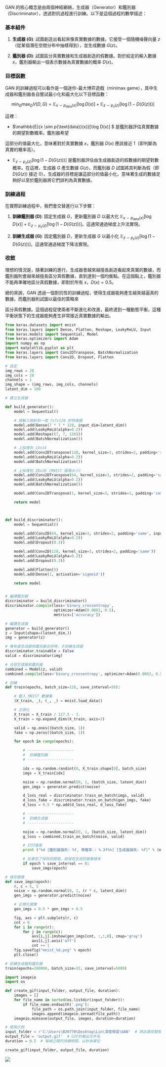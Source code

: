 GAN 的核心概念是由兩個神經網絡，生成器（Generator）和鑑別器（Discriminator），透過對抗過程進行訓練。以下是這個過程的數學描述：

### 基本組件

1. **生成器 (G)**: 試圖創造出看起來像真實數據的數據。它接受一個隨機噪聲向量 $z$（從某個潛在空間分布中抽樣得到），並生成數據 $G(z)$。

2. **鑑別器 (D)**: 試圖區分真實數據和生成器創造的假數據。對於給定的輸入數據 $x$，鑑別器輸出一個表示數據為真實數據的概率 $D(x)$。

### 目標函數

GAN 的訓練過程可以看作是一個迷你-最大博弈遊戲（minimax game），其中生成器和鑑別器各自嘗試最小化和最大化以下目標函數：

$$
\min_{G} \max_{D} V(D, G) = \mathbb{E}_{x \sim p_{\text{data}}(x)}[\log D(x)] + \mathbb{E}_{z \sim p_{z}(z)}[\log (1 - D(G(z)))]
$$

這裡：
- $\mathbb{E}_{x \sim p_{\text{data}}(x)}[\log D(x)] $ 是鑑別器評估真實數據的期望對數概率。鑑別器希望

這部分的值最大化，意味著對於真實數據 $x$，鑑別器 $D(x)$ 應該接近 1（即判斷為真實的概率高）。

- $\mathbb{E}_{z \sim p_{z}(z)}[\log (1 - D(G(z)))]$ 是鑑別器評估由生成器創造的假數據的期望對數概率。在這裡，生成器 $G$ 產生數據 $G(z)$，而鑑別器 $D$ 試圖將其判斷為假（即 $D(G(z))$ 接近 0）。生成器的目標是讓這部分的值最小化，意味著生成的數據足夠好以至於鑑別器將它們誤判為真實數據。

### 訓練過程

在實際訓練過程中，我們會交替進行以下步驟：

1. **訓練鑑別器 (D)**: 固定生成器 $G$，更新鑑別器 $D$ 以最大化 $\mathbb{E}_{x \sim p_{\text{data}}(x)}[\log D(x)] + \mathbb{E}_{z \sim p_{z}(z)}[\log (1 - D(G(z)))]$。這通常通過梯度上升法實現。

2. **訓練生成器 (G)**: 固定鑑別器 $D$，更新生成器 $G$ 以最小化 $\mathbb{E}_{z \sim p_{z}(z)}[\log (1 - D(G(z)))]$。這通常通過梯度下降法實現。

### 收斂

理想的情況是，隨著訓練的進行，生成器會越來越擅長創造看起來真實的數據，而鑑別器則會越來越擅長區分真假數據，直到達到一個均衡點。在這個點上，鑑別器不能再準確地區分真假數據，即對於所有 $x$，$D(x) = 0.5$。

總的來說，GAN 透過一個對抗性的訓練過程，使得生成器能夠產生越來越逼真的數據，而鑑別器則試圖以最佳的策略來

區分真假數據。這個過程促使兩者不斷進化和改進，最終達到一種動態平衡，這種平衡狀態下的生成器能夠產生非常接近真實數據的輸出。


```python
from keras.datasets import mnist
from keras.layers import Dense, Flatten, Reshape, LeakyReLU, Input
from keras.models import Sequential, Model
from keras.optimizers import Adam
import numpy as np
import matplotlib.pyplot as plt
from keras.layers import Conv2DTranspose, BatchNormalization
from keras.layers import Conv2D, Dropout, Flatten

# 設定
img_rows = 28
img_cols = 28
channels = 1
img_shape = (img_rows, img_cols, channels)
latent_dim = 100

# 建立生成器

def build_generator():
    model = Sequential()

    # 將輸入映射到一個 7x7x128 的特徵圖
    model.add(Dense(7 * 7 * 128, input_dim=latent_dim))
    model.add(LeakyReLU(alpha=0.2))
    model.add(Reshape((7, 7, 128)))
    model.add(BatchNormalization())

    # 上採樣到 14x14
    model.add(Conv2DTranspose(128, kernel_size=3, strides=2, padding='same'))
    model.add(LeakyReLU(alpha=0.2))
    model.add(BatchNormalization())

    # 上採樣到 28x28 (MNIST 圖像大小)
    model.add(Conv2DTranspose(64, kernel_size=3, strides=2, padding='same'))
    model.add(LeakyReLU(alpha=0.2))
    model.add(BatchNormalization())

    model.add(Conv2DTranspose(1, kernel_size=3, strides=1, padding='same', activation='tanh'))

    return model



def build_discriminator():
    model = Sequential()

    model.add(Conv2D(64, kernel_size=3, strides=2, padding='same', input_shape=img_shape))
    model.add(LeakyReLU(alpha=0.2))
    model.add(Dropout(0.3))

    model.add(Conv2D(128, kernel_size=3, strides=2, padding='same'))
    model.add(LeakyReLU(alpha=0.2))
    model.add(Dropout(0.3))

    model.add(Flatten())
    model.add(Dense(1, activation='sigmoid'))

    return model


# 編譯鑑別器
discriminator = build_discriminator()
discriminator.compile(loss='binary_crossentropy',
                      optimizer=Adam(0.0002, 0.5),
                      metrics=['accuracy'])

# 編譯生成器
generator = build_generator()
z = Input(shape=(latent_dim,))
img = generator(z)

# 唯有當生成器和鑑別器合併時，才訓練生成器
discriminator.trainable = False
valid = discriminator(img)

# 合併生成器和鑑別器
combined = Model(z, valid)
combined.compile(loss='binary_crossentropy', optimizer=Adam(0.0002, 0.5))

# 訓練
def train(epochs, batch_size=128, save_interval=50):

    # 載入 MNIST 數據集
    (X_train, _), (_, _) = mnist.load_data()

    # 正規化
    X_train = X_train / 127.5 - 1.
    X_train = np.expand_dims(X_train, axis=3)

    valid = np.ones((batch_size, 1))
    fake = np.zeros((batch_size, 1))

    for epoch in range(epochs):

        # ---------------------
        #  訓練鑑別器
        # ---------------------

        idx = np.random.randint(0, X_train.shape[0], batch_size)
        imgs = X_train[idx]

        noise = np.random.normal(0, 1, (batch_size, latent_dim))
        gen_imgs = generator.predict(noise)

        d_loss_real = discriminator.train_on_batch(imgs, valid)
        d_loss_fake = discriminator.train_on_batch(gen_imgs, fake)
        d_loss = 0.5 * np.add(d_loss_real, d_loss_fake)

        # ---------------------
        #  訓練生成器
        # ---------------------

        noise = np.random.normal(0, 1, (batch_size, latent_dim))
        g_loss = combined.train_on_batch(noise, valid)

        # 打印進度
        print ("%d [鑑別器損失: %f, 準確率.: %.2f%%] [生成器損失: %f]" % (epoch, d_loss[0], 100*d_loss[1], g_loss))

        # 如果到了保存的間隔，就保存生成的圖像樣本
        if epoch % save_interval == 0:
            save_imgs(epoch)

# 保存圖像
def save_imgs(epoch):
    r, c = 5, 5
    noise = np.random.normal(0, 1, (r * c, latent_dim))
    gen_imgs = generator.predict(noise)

    # 正規化圖像
    gen_imgs = 0.5 * gen_imgs + 0.5

    fig, axs = plt.subplots(r, c)
    cnt = 0
    for i in range(r):
        for j in range(c):
            axs[i,j].imshow(gen_imgs[cnt, :,:,0], cmap='gray')
            axs[i,j].axis('off')
            cnt += 1
    fig.savefig("mnist_%d.png" % epoch)
    plt.close()

# 訓練生成器和鑑別器
train(epochs=200000, batch_size=32, save_interval=5000)

```


```python
import imageio
import os

def create_gif(input_folder, output_file, duration):
    images = []
    for file_name in sorted(os.listdir(input_folder)):
        if file_name.endswith('.png'):
            file_path = os.path.join(input_folder, file_name)
            images.append(imageio.imread(file_path))
    imageio.mimsave(output_file, images, duration=duration)

# 使用示例
input_folder = r'C:\Users\B20770\Desktop\Lin\深度學習\GAN'  # 將此路徑替換為您圖像的存儲位置
output_file = 'output.gif'  # GIF的輸出文件名
duration = 0.5  # 每幀之間的持續時間，以秒為單位

create_gif(input_folder, output_file, duration)
```

![](output.gif)


```python

```
